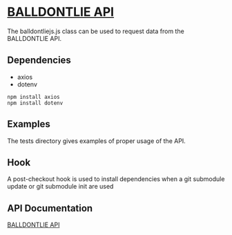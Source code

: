 # [BALLDONTLIE API](https://docs.balldontlie.io/#introduction)
The balldontliejs.js class can be used to request data from the BALLDONTLIE API.

## Dependencies
- axios
- dotenv
```
npm install axios
npm install dotenv
```

## Examples
The tests directory gives examples of proper usage of the API.

## Hook
A post-checkout hook is used to install dependencies when a
git submodule update or git submodule init are used

## API Documentation
[BALLDONTLIE API](https://docs.balldontlie.io/#introduction)
